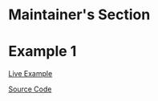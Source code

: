 # Maintainer's Section

# Example 1

[Live Example](https://nbviewer.org/github/mohankumargupta/learnbuild123d/blob/maintainer/notebooks/introductory_example1.ipynb)

[Source Code](https://github.com/mohankumargupta/learnbuild123d/blob/maintainer/notebooks/introductory_example1.ipynb)